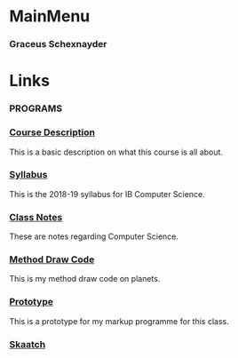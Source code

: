 # MainMenu
### Graceus Schexnayder

# Links
### PROGRAMS
### [Course Description](https://anonymous411.github.io/Course-Description.md/)
This is a basic description on what this course is all about.
### [Syllabus](https://anonymous411.github.io/Syllabus.md/)
This is the 2018-19 syllabus for IB Computer Science.
### [Class Notes](https://anonymous411.github.io/ClassNotes.md/)
These are notes regarding Computer Science.
### [Method Draw Code](https://anonymous411.github.io/MainMenu/method-draw.html)
This is my method draw code on planets.
### [Prototype](https://anonymous411.github.io/prototype/README.html)
This is a prototype for my markup programme for this class.
### [Skaatch](https://anonymous411.github.io/MainMenu/skaatch.html)

